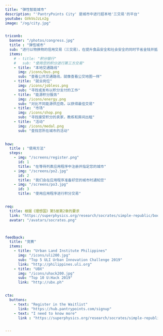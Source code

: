 ```yaml
---
title: "弹性智能城市"
description: "'PantryPoints City' 是城市中进行超本地'三交易'的平台"
youtube: GVkVoJzLn2g
image: "/og/city.jpg"


triconb:
  banner: "/photos/congress.jpg"
  title : "弹性城市"
  sub: "进行以物换物的信用交易（三交易），在提升食品安全和社会安全的同时节省金钱并抵抗通货膨胀"
  items:      
    # - title: "积分银行"
    #   sub: "使用您的积分进行第三方交易"
    - title: "本地交通路线"
      img: /icons/bus.png 
      sub: "查看公共交通路线，就像查看公交地图一样"
    - title: "就业岗位"
      img: /icons/jobless.png
      sub: "寻找或发布以积分支付的工作"      
    - title: "能源积分服务"
      img: /icons/energy.png 
      sub: "对比不同能源供应商，以获得最佳交易"
    - title: "市场"
      img: /icons/shop.png
      sub: "寻找接受积分的卖家，教练和房间出租"
    - title: "活动"
      img: /icons/medal.png
      sub: "查找您所在城市的活动"
      

how:
  title : "使用方法"
  steps:
    - img: "/screens/register.png"
      id: 1
      title: "在等待列表应用程序中注册并指定您的城市"
    - img: "/screens/po2.jpg"
      id: 2
      title: "我们会在应用程序准备好您的城市时通知您"
    - img: "/screens/po3.jpg"
      id: 3
      title: "使用应用程序进行积分交易"


req:
  title: 根据《理想国》第5册第2章的要求
  link: "https://superphysics.org/research/socrates/simple-republic/book-5/chapter-2"
  avatar: "/avatars/socrates.png"  



feedback:
  title: "竞赛"
  items:
    - title: "Urban Land Institute Philippines"
      img: "/icons/uli200.jpg"
      sub: "Top 5 ULI Urban Innovation Challenge 2019"
      link: "http://philippines.uli.org"
    - title: "UBX"
      img: "/icons/uhack200.jpg"
      sub: "Top 10 U:Hack 2019" 
      link: "http://ubx.ph"


cta:
  buttons:
    - text: "Register in the Waitlist"
      link: "https://hub.pantrypoints.com/signup"
    - text: "I need to know more"
      link : "https://superphysics.org/research/socrates/simple-republic/book-5/chapter-2"


---
```

